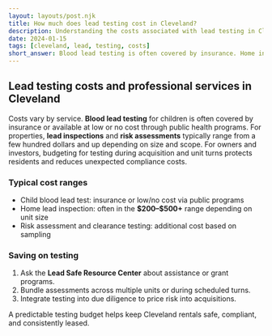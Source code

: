 ```yaml
---
layout: layouts/post.njk
title: How much does lead testing cost in Cleveland?
description: Understanding the costs associated with lead testing in Cleveland including blood tests and home inspections
date: 2024-01-15
tags: [cleveland, lead, testing, costs]
short_answer: Blood lead testing is often covered by insurance. Home inspections range $200-$500. Free or reduced-cost testing available for qualifying families through Cleveland programs.
---
```

<h2>Lead testing costs and professional services in Cleveland</h2>
<p>Costs vary by service. <strong>Blood lead testing</strong> for children is often covered by insurance or available at low or no cost through public health programs. For properties, <strong>lead inspections</strong> and <strong>risk assessments</strong> typically range from a few hundred dollars and up depending on size and scope. For owners and investors, budgeting for testing during acquisition and unit turns protects residents and reduces unexpected compliance costs.</p>
<h3>Typical cost ranges</h3>
<ul>
  <li>Child blood lead test: insurance or low/no cost via public programs</li>
  <li>Home lead inspection: often in the <strong>$200–$500+</strong> range depending on unit size</li>
  <li>Risk assessment and clearance testing: additional cost based on sampling</li>
</ul>
<h3>Saving on testing</h3>
<ol>
  <li>Ask the <strong>Lead Safe Resource Center</strong> about assistance or grant programs.</li>
  <li>Bundle assessments across multiple units or during scheduled turns.</li>
  <li>Integrate testing into due diligence to price risk into acquisitions.</li>
</ol>
<p>A predictable testing budget helps keep Cleveland rentals safe, compliant, and consistently leased.</p>
